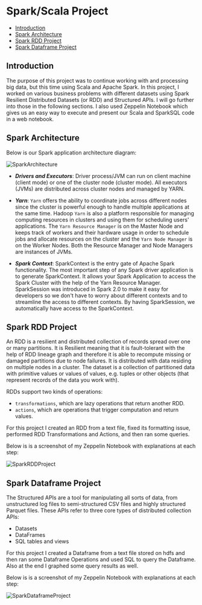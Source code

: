 
# Spark/Scala Project

-	[Introduction](#introduction)
-	[Spark Architecture](#spark-architecture)
-	[Spark RDD Project](#spark-rdd-project)
-	[Spark Dataframe Project](#spark-dataframe-project)

## Introduction

The purpose of this project was to continue working with and processing big data, but this time using Scala and Apache Spark. In this project, I worked on various business problems with different datasets using Spark Resilient Distributed Datasets (or RDD) and Structured APIs. I will go further into those in the following sections. I also used Zeppelin Notebook which gives us an easy way to execute and present our Scala and SparkSQL code in a web notebook.


## Spark Architecture

Below is our Spark application architecture diagram:

![SparkArchitecture](./assets/spark_architecture.jpg)

-	***Drivers and Executors***: Driver process/JVM can run on client machine (client mode) or one of the cluster node (cluster mode). All executors (JVMs) are distributed across cluster nodes and managed by YARN.

-	***Yarn***: `Yarn` offers the ability to coordinate jobs across different nodes since the cluster is powerful enough to handle multiple applications at the same time. Hadoop `Yarn` is also a platform responsible for managing computing resources in clusters and using them for scheduling users' applications. The `Yarn Resource Manager` is on the Master Node and keeps track of workers and their hardware usage in order to schedule jobs and allocate resources on the cluster and the `Yarn Node Manager` is on the Worker Nodes. Both the Resource Manager and Node Managers are instances of JVMs.

-	***Spark Context***: SparkContext is the entry gate of Apache Spark functionality. The most important step of any Spark driver application is to generate SparkContext. It allows your Spark Application to access the Spark Cluster with the help of the Yarn Resource Manager. SparkSession was introduced in Spark 2.0 to make it easy for developers so we don't have to worry about different contexts and to streamline the access to different contexts. By having SparkSession, we automatically have access to the SparkContext.

## Spark RDD Project

An RDD is a resilient and distributed collection of records spread over one or many partitions. It is Resilient meaning that it is fault-tolerant with the help of RDD lineage graph and therefore it is able to recompute missing or damaged partitions due to node failures. It is distributed with data residing on multiple nodes in a cluster. The dataset is a collection of partitioned data with primitive values or values of values, e.g. tuples or other objects (that represent records of the data you work with).

RDDs support two kinds of operations: 
- `transformations`, which are lazy operations that return another RDD.
-   `actions`, which are operations that trigger computation and return values.

For this project I created an RDD from a text file, fixed its formatting issue, performed RDD Transformations and Actions, and then ran some queries.

Below is is a screenshot of my Zeppelin Notebook with explanations at each step:

![SparkRDDProject](./assets/spark_rdd_project.png)


## Spark Dataframe Project


The Structured APIs are a tool for manipulating all sorts of data, from unstructured log files to semi-structured CSV files and highly structured Parquet files. These APIs refer to three core types of distributed collection APIs:

- Datasets
- DataFrames
- SQL tables and views

For this project I created a Dataframe from a text file stored on hdfs and then ran some Dataframe Operations and used SQL to query the Dataframe. Also at the end I graphed some query results as well.

Below is is a screenshot of my Zeppelin Notebook with explanations at each step:

![SparkDataframeProject](./assets/spark_dataframe_project.png)
